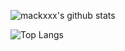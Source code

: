 ![mackxxx's github stats](https://github-readme-stats.vercel.app/api?username=mackxxx&count_private=true&show_icons=true&theme=shades-of-purple&hide_border=true)


![Top Langs](https://github-readme-stats.vercel.app/api/top-langs/?username=mackxxx&theme=shades-of-purple&layout=compact&hide_border=true)
